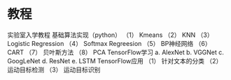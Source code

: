 # 教程
 实验室入学教程
 基础算法实现（python）
（1） 	Kmeans
（2） 	KNN
（3） 	Logistic Regression
（4） 	Softmax Regreesion
（5） 	BP神经网络
（6） 	CART
（7） 	贝叶斯方法
（8） 	PCA
TensorFlow学习
  a.	AlexNet
  b.	VGGNet
  c.	GoogLeNet
  d.	ResNet
  e.	LSTM
TensorFlow应用
（1） 	针对文本的分类
（2） 	运动目标检测
（3） 	运动目标识别
